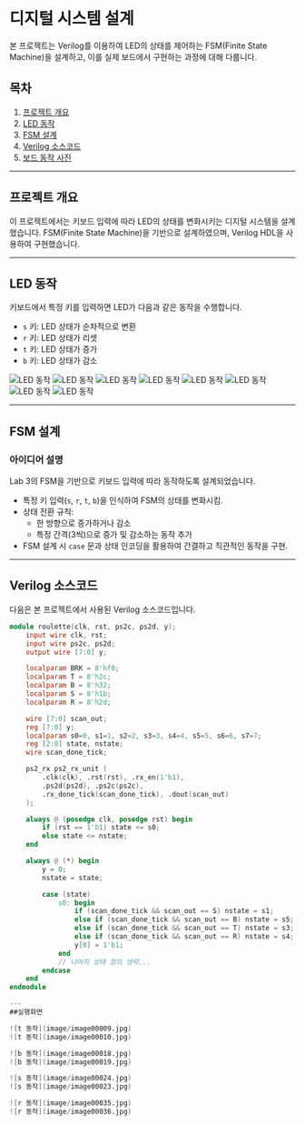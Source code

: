 # 디지털 시스템 설계

본 프로젝트는 Verilog를 이용하여 LED의 상태를 제어하는 FSM(Finite State Machine)을 설계하고, 이를 실제 보드에서 구현하는 과정에 대해 다룹니다.

## 목차
1. [프로젝트 개요](#프로젝트-개요)
2. [LED 동작](#led-동작)
3. [FSM 설계](#fsm-설계)
4. [Verilog 소스코드](#verilog-소스코드)
5. [보드 동작 사진](#보드-동작-사진)

---

## 프로젝트 개요
이 프로젝트에서는 키보드 입력에 따라 LED의 상태를 변화시키는 디지털 시스템을 설계했습니다. FSM(Finite State Machine)을 기반으로 설계하였으며, Verilog HDL을 사용하여 구현했습니다.

---

## LED 동작
키보드에서 특정 키를 입력하면 LED가 다음과 같은 동작을 수행합니다.

- `s` 키: LED 상태가 순차적으로 변환
- `r` 키: LED 상태가 리셋
- `t` 키: LED 상태가 증가
- `b` 키: LED 상태가 감소

![LED 동작](image/image00001.PNG)
![LED 동작](image/image00004.PNG)
![LED 동작](image/image00002.PNG)
![LED 동작](image/image00007.PNG)
![LED 동작](image/image00003.PNG)
![LED 동작](image/image00008.PNG)
![LED 동작](image/image00006.PNG)
![LED 동작](image/image00005.PNG)

---

## FSM 설계
### 아이디어 설명
Lab 3의 FSM을 기반으로 키보드 입력에 따라 동작하도록 설계되었습니다.

- 특정 키 입력(`s`, `r`, `t`, `b`)을 인식하여 FSM의 상태를 변화시킴.
- 상태 전환 규칙:
  - 한 방향으로 증가하거나 감소
  - 특정 간격(3씩)으로 증가 및 감소하는 동작 추가
- FSM 설계 시 `case` 문과 상태 인코딩을 활용하여 간결하고 직관적인 동작을 구현.

---

## Verilog 소스코드
다음은 본 프로젝트에서 사용된 Verilog 소스코드입니다.

```verilog
module roulette(clk, rst, ps2c, ps2d, y);
    input wire clk, rst;
    input wire ps2c, ps2d;
    output wire [7:0] y;

    localparam BRK = 8'hf0;
    localparam T = 8'h2c;
    localparam B = 8'h32;
    localparam S = 8'h1b;
    localparam R = 8'h2d;

    wire [7:0] scan_out;
    reg [7:0] y;
    localparam s0=0, s1=1, s2=2, s3=3, s4=4, s5=5, s6=6, s7=7;
    reg [2:0] state, nstate;
    wire scan_done_tick;

    ps2_rx ps2_rx_unit (
        .clk(clk), .rst(rst), .rx_en(1'b1),
        .ps2d(ps2d), .ps2c(ps2c),
        .rx_done_tick(scan_done_tick), .dout(scan_out)
    );

    always @ (posedge clk, posedge rst) begin
        if (rst == 1'b1) state <= s0;
        else state <= nstate;
    end

    always @ (*) begin
        y = 0;
        nstate = state;

        case (state)
            s0: begin
                if (scan_done_tick && scan_out == S) nstate = s1;
                else if (scan_done_tick && scan_out == B) nstate = s5;
                else if (scan_done_tick && scan_out == T) nstate = s3;
                else if (scan_done_tick && scan_out == R) nstate = s4;
                y[0] = 1'b1;
            end
            // 나머지 상태 정의 생략...
        endcase
    end
endmodule

---
##실행화면

![t 동작](image/image00009.jpg)
![t 동작](image/image00010.jpg)

![b 동작](image/image00018.jpg)
![b 동작](image/image00019.jpg)

![s 동작](image/image00024.jpg)
![s 동작](image/image00023.jpg)

![r 동작](image/image00035.jpg)
![r 동작](image/image00036.jpg)

